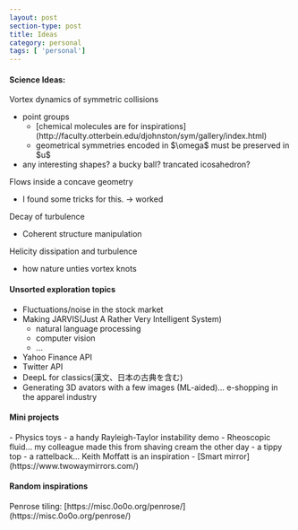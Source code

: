```yaml
---
layout: post
section-type: post
title: Ideas
category: personal
tags: [ 'personal']
---
```

<h4>Science Ideas:</h4>

<p>Vortex dynamics of symmetric collisions</p>

<ul>
  <li>point groups
    <ul>
      <li>[chemical molecules are for inspirations](http://faculty.otterbein.edu/djohnston/sym/gallery/index.html)</li>
      <li>geometrical symmetries encoded in $\omega$ must be preserved in $u$</li>
    </ul>
  </li>
 <li>any interesting shapes? a bucky ball? trancated icosahedron?</li>
</ul>

<p>Flows inside a concave geometry</p>
<ul>
  <li>I found some tricks for this. -> worked</li>
</ul>

<p>Decay of turbulence</p>
<ul>
  <li>Coherent structure manipulation</li>
</ul>


<p>Helicity dissipation and turbulence</p>
<ul>
  <li>how nature unties vortex knots</li>
</ul>


<h4>Unsorted exploration topics</h4>
<ul>
  <li>Fluctuations/noise in the stock market</li>
  <li>
    Making JARVIS(Just A Rather Very Intelligent System)
    <ul>
      <li>natural language processing</li>
      <li>computer vision</li>
      <li>...</li>
    </ul>
  </li>
  <li>Yahoo Finance API</li>
  <li>Twitter API</li>
  <li>DeepL for classics(漢文、日本の古典を含む)</li>
  <li>Generating 3D avators with a few images (ML-aided)... e-shopping in the apparel industry</li>
</ul>


<h4>Mini projects</h4>
- Physics toys
  - a handy Rayleigh-Taylor instability demo
  - Rheoscopic fluid... my colleague made this from shaving cream the other day
  - a tippy top
  - a rattelback... Keith Moffatt is an inspiration
- [Smart mirror](https://www.twowaymirrors.com/)


<h4>Random inspirations</h4>
Penrose tiling: [https://misc.0o0o.org/penrose/](https://misc.0o0o.org/penrose/)
